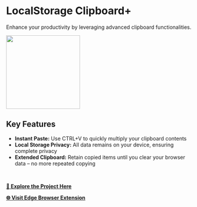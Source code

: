 # LocalStorage Clipboard+
Enhance your productivity by leveraging advanced clipboard functionalities.
<br>

<img src="https://github.com/tobwil/markdown_content/assets/72387477/84577c0f-ef78-4280-97a5-03c4630eab5c" width="200" height="200">
<br>

## Key Features

* **Instant Paste:** Use CTRL+V to quickly multiply your clipboard contents
* **Local Storage Privacy:** All data remains on your device, ensuring complete privacy
* **Extended Clipboard:** Retain copied items until you clear your browser data – no more repeated copying
<br>

**[🔗 Explore the Project Here](https://a.picoapps.xyz/administration-deal)**

**[🌐 Visit Edge Browser Extension](https://microsoftedge.microsoft.com/addons/detail/localstorage-clipboard/pcahepbhdanoejneffecomjnhpmadgcb)**
